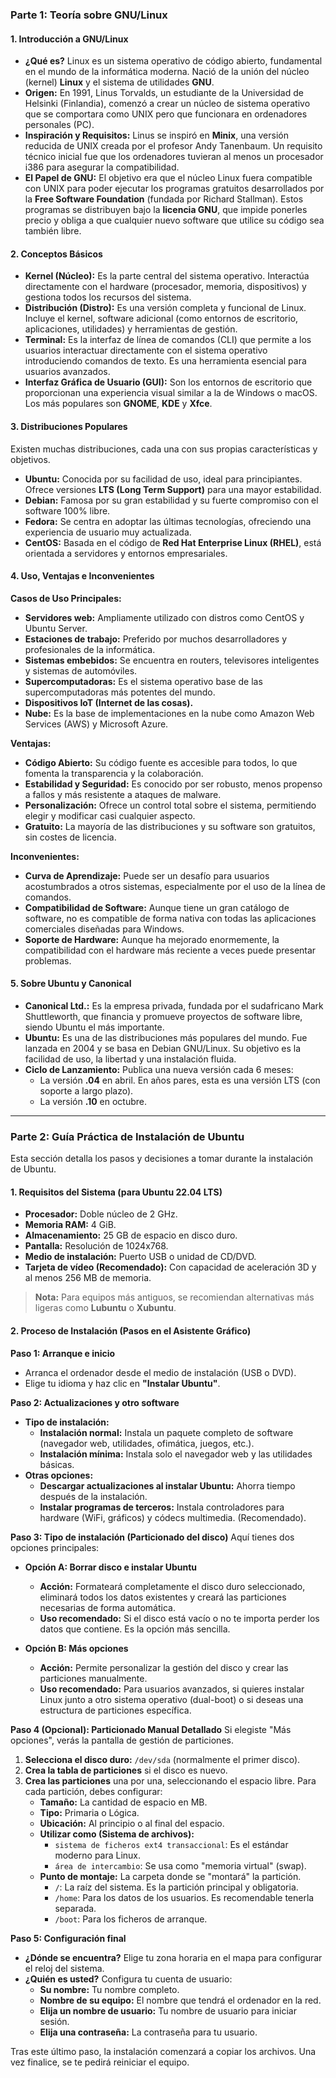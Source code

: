 

### Parte 1: Teoría sobre GNU/Linux

#### **1. Introducción a GNU/Linux**

*   **¿Qué es?** Linux es un sistema operativo de código abierto, fundamental en el mundo de la informática moderna. Nació de la unión del núcleo (kernel) **Linux** y el sistema de utilidades **GNU**.
*   **Origen:** En 1991, Linus Torvalds, un estudiante de la Universidad de Helsinki (Finlandia), comenzó a crear un núcleo de sistema operativo que se comportara como UNIX pero que funcionara en ordenadores personales (PC).
*   **Inspiración y Requisitos:** Linus se inspiró en **Minix**, una versión reducida de UNIX creada por el profesor Andy Tanenbaum. Un requisito técnico inicial fue que los ordenadores tuvieran al menos un procesador i386 para asegurar la compatibilidad.
*   **El Papel de GNU:** El objetivo era que el núcleo Linux fuera compatible con UNIX para poder ejecutar los programas gratuitos desarrollados por la **Free Software Foundation** (fundada por Richard Stallman). Estos programas se distribuyen bajo la **licencia GNU**, que impide ponerles precio y obliga a que cualquier nuevo software que utilice su código sea también libre.

#### **2. Conceptos Básicos**

*   **Kernel (Núcleo):** Es la parte central del sistema operativo. Interactúa directamente con el hardware (procesador, memoria, dispositivos) y gestiona todos los recursos del sistema.
*   **Distribución (Distro):** Es una versión completa y funcional de Linux. Incluye el kernel, software adicional (como entornos de escritorio, aplicaciones, utilidades) y herramientas de gestión.
*   **Terminal:** Es la interfaz de línea de comandos (CLI) que permite a los usuarios interactuar directamente con el sistema operativo introduciendo comandos de texto. Es una herramienta esencial para usuarios avanzados.
*   **Interfaz Gráfica de Usuario (GUI):** Son los entornos de escritorio que proporcionan una experiencia visual similar a la de Windows o macOS. Los más populares son **GNOME**, **KDE** y **Xfce**.

#### **3. Distribuciones Populares**

Existen muchas distribuciones, cada una con sus propias características y objetivos.

*   **Ubuntu:** Conocida por su facilidad de uso, ideal para principiantes. Ofrece versiones **LTS (Long Term Support)** para una mayor estabilidad.
*   **Debian:** Famosa por su gran estabilidad y su fuerte compromiso con el software 100% libre.
*   **Fedora:** Se centra en adoptar las últimas tecnologías, ofreciendo una experiencia de usuario muy actualizada.
*   **CentOS:** Basada en el código de **Red Hat Enterprise Linux (RHEL)**, está orientada a servidores y entornos empresariales.

#### **4. Uso, Ventajas e Inconvenientes**

**Casos de Uso Principales:**
*   **Servidores web:** Ampliamente utilizado con distros como CentOS y Ubuntu Server.
*   **Estaciones de trabajo:** Preferido por muchos desarrolladores y profesionales de la informática.
*   **Sistemas embebidos:** Se encuentra en routers, televisores inteligentes y sistemas de automóviles.
*   **Supercomputadoras:** Es el sistema operativo base de las supercomputadoras más potentes del mundo.
*   **Dispositivos IoT (Internet de las cosas).**
*   **Nube:** Es la base de implementaciones en la nube como Amazon Web Services (AWS) y Microsoft Azure.

**Ventajas:**
*   **Código Abierto:** Su código fuente es accesible para todos, lo que fomenta la transparencia y la colaboración.
*   **Estabilidad y Seguridad:** Es conocido por ser robusto, menos propenso a fallos y más resistente a ataques de malware.
*   **Personalización:** Ofrece un control total sobre el sistema, permitiendo elegir y modificar casi cualquier aspecto.
*   **Gratuito:** La mayoría de las distribuciones y su software son gratuitos, sin costes de licencia.

**Inconvenientes:**
*   **Curva de Aprendizaje:** Puede ser un desafío para usuarios acostumbrados a otros sistemas, especialmente por el uso de la línea de comandos.
*   **Compatibilidad de Software:** Aunque tiene un gran catálogo de software, no es compatible de forma nativa con todas las aplicaciones comerciales diseñadas para Windows.
*   **Soporte de Hardware:** Aunque ha mejorado enormemente, la compatibilidad con el hardware más reciente a veces puede presentar problemas.

#### **5. Sobre Ubuntu y Canonical**

*   **Canonical Ltd.:** Es la empresa privada, fundada por el sudafricano Mark Shuttleworth, que financia y promueve proyectos de software libre, siendo Ubuntu el más importante.
*   **Ubuntu:** Es una de las distribuciones más populares del mundo. Fue lanzada en 2004 y se basa en Debian GNU/Linux. Su objetivo es la facilidad de uso, la libertad y una instalación fluida.
*   **Ciclo de Lanzamiento:** Publica una nueva versión cada 6 meses:
    *   La versión **.04** en abril. En años pares, esta es una versión LTS (con soporte a largo plazo).
    *   La versión **.10** en octubre.

---

### Parte 2: Guía Práctica de Instalación de Ubuntu

Esta sección detalla los pasos y decisiones a tomar durante la instalación de Ubuntu.

#### **1. Requisitos del Sistema (para Ubuntu 22.04 LTS)**

*   **Procesador:** Doble núcleo de 2 GHz.
*   **Memoria RAM:** 4 GiB.
*   **Almacenamiento:** 25 GB de espacio en disco duro.
*   **Pantalla:** Resolución de 1024x768.
*   **Medio de instalación:** Puerto USB o unidad de CD/DVD.
*   **Tarjeta de vídeo (Recomendado):** Con capacidad de aceleración 3D y al menos 256 MB de memoria.

> **Nota:** Para equipos más antiguos, se recomiendan alternativas más ligeras como **Lubuntu** o **Xubuntu**.

#### **2. Proceso de Instalación (Pasos en el Asistente Gráfico)**

**Paso 1: Arranque e inicio**
*   Arranca el ordenador desde el medio de instalación (USB o DVD).
*   Elige tu idioma y haz clic en **"Instalar Ubuntu"**.

**Paso 2: Actualizaciones y otro software**
*   **Tipo de instalación:**
    *   **Instalación normal:** Instala un paquete completo de software (navegador web, utilidades, ofimática, juegos, etc.).
    *   **Instalación mínima:** Instala solo el navegador web y las utilidades básicas.
*   **Otras opciones:**
    *   **Descargar actualizaciones al instalar Ubuntu:** Ahorra tiempo después de la instalación.
    *   **Instalar programas de terceros:** Instala controladores para hardware (WiFi, gráficos) y códecs multimedia. (Recomendado).

**Paso 3: Tipo de instalación (Particionado del disco)**
Aquí tienes dos opciones principales:

*   **Opción A: Borrar disco e instalar Ubuntu**
    *   **Acción:** Formateará completamente el disco duro seleccionado, eliminará todos los datos existentes y creará las particiones necesarias de forma automática.
    *   **Uso recomendado:** Si el disco está vacío o no te importa perder los datos que contiene. Es la opción más sencilla.

*   **Opción B: Más opciones**
    *   **Acción:** Permite personalizar la gestión del disco y crear las particiones manualmente.
    *   **Uso recomendado:** Para usuarios avanzados, si quieres instalar Linux junto a otro sistema operativo (dual-boot) o si deseas una estructura de particiones específica.

**Paso 4 (Opcional): Particionado Manual Detallado**
Si elegiste "Más opciones", verás la pantalla de gestión de particiones.

1.  **Selecciona el disco duro:** `/dev/sda` (normalmente el primer disco).
2.  **Crea la tabla de particiones** si el disco es nuevo.
3.  **Crea las particiones** una por una, seleccionando el espacio libre. Para cada partición, debes configurar:
    *   **Tamaño:** La cantidad de espacio en MB.
    *   **Tipo:** Primaria o Lógica.
    *   **Ubicación:** Al principio o al final del espacio.
    *   **Utilizar como (Sistema de archivos):**
        *   `sistema de ficheros ext4 transaccional`: Es el estándar moderno para Linux.
        *   `área de intercambio`: Se usa como "memoria virtual" (swap).
    *   **Punto de montaje:** La carpeta donde se "montará" la partición.
        *   `/`: La raíz del sistema. Es la partición principal y obligatoria.
        *   `/home`: Para los datos de los usuarios. Es recomendable tenerla separada.
        *   `/boot`: Para los ficheros de arranque.

**Paso 5: Configuración final**
*   **¿Dónde se encuentra?** Elige tu zona horaria en el mapa para configurar el reloj del sistema.
*   **¿Quién es usted?** Configura tu cuenta de usuario:
    *   **Su nombre:** Tu nombre completo.
    *   **Nombre de su equipo:** El nombre que tendrá el ordenador en la red.
    *   **Elija un nombre de usuario:** Tu nombre de usuario para iniciar sesión.
    *   **Elija una contraseña:** La contraseña para tu usuario.


Tras este último paso, la instalación comenzará a copiar los archivos. Una vez finalice, se te pedirá reiniciar el equipo.
